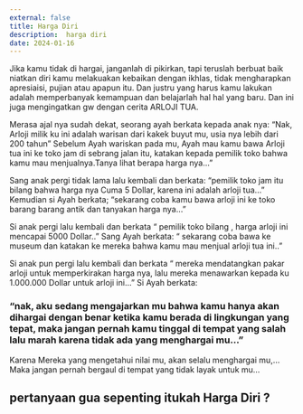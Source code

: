 ```yaml
---
external: false
title: Harga Diri
description:  harga diri
date: 2024-01-16
---
```


Jika kamu tidak di hargai, janganlah di pikirkan, tapi teruslah berbuat baik niatkan diri kamu melakuakan kebaikan dengan ikhlas, tidak mengharapkan apresiaisi, pujian atau apapun itu.
Dan justru yang harus kamu lakukan adalah memperbanyak kemampuan dan belajarlah hal hal yang baru.
Dan ini juga mengingatkan gw dengan cerita  ARLOJI TUA.

Merasa ajal nya sudah dekat, seorang ayah berkata kepada anak nya:
“Nak, Arloji milik ku ini adalah warisan dari kakek buyut mu, usia nya lebih dari 200 tahun”
Sebelum Ayah wariskan pada mu, Ayah mau kamu bawa Arloji tua ini ke toko jam di sebrang jalan itu, katakan kepada pemilik toko bahwa kamu mau menjualnya.Tanya lihat berapa harga nya…”

Sang anak pergi tidak lama lalu kembali dan berkata: “pemilik toko jam itu bilang bahwa harga nya Cuma 5 Dollar, karena ini adalah arloji tua…”
Kemudian si Ayah berkata; “sekarang coba kamu bawa arloji ini ke toko barang barang antik dan tanyakan harga nya…”

Si anak pergi lalu kembali dan berkata “ pemilik toko bilang , harga arloji ini mencapai 5000 Dollar..”
Sang Ayah berkata: “ sekarang coba bawa ke museum dan katakan ke mereka bahwa kamu mau menjual arloji tua ini..”

Si anak pun pergi lalu kembali dan berkata “ mereka mendatangkan pakar arloji untuk memperkirakan harga nya, lalu mereka menawarkan kepada ku 1.000.000 Dollar untuk arloji ini…”
Si Ayah berkata:
### “nak, aku sedang mengajarkan mu bahwa kamu hanya akan dihargai dengan benar ketika kamu berada di lingkungan yang tepat, maka jangan pernah kamu tinggal di tempat yang salah lalu marah karena tidak ada yang menghargai mu…”

Karena Mereka yang mengetahui nilai mu, akan selalu menghargai mu,…
Maka jangan pernah bergaul di tempat yang tidak layak untuk mu… 

## pertanyaan gua sepenting itukah Harga Diri ?
